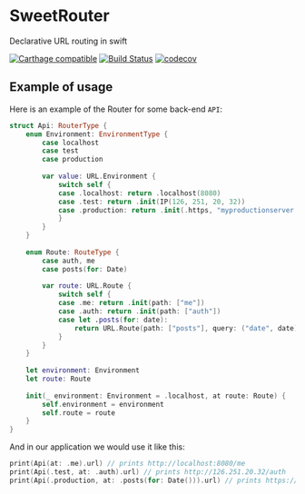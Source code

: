 # SweetRouter
Declarative URL routing in swift

[![Carthage compatible](https://img.shields.io/badge/Carthage-compatible-4BC51D.svg?style=flat)](https://github.com/Carthage/Carthage) 
[![Build Status](https://travis-ci.org/alickbass/SweetRouter.svg?branch=master)](https://travis-ci.org/alickbass/SweetRouter)
[![codecov](https://codecov.io/gh/alickbass/SweetRouter/branch/master/graph/badge.svg)](https://codecov.io/gh/alickbass/SweetRouter)

## Example of usage

Here is an example of the Router for some back-end `API`:

```swift
struct Api: RouterType {
    enum Environment: EnvironmentType {
        case localhost
        case test
        case production
        
        var value: URL.Environment {
            switch self {
            case .localhost: return .localhost(8080)
            case .test: return .init(IP(126, 251, 20, 32))
            case .production: return .init(.https, "myproductionserver.com", 3000)
            }
        }
    }
    
    enum Route: RouteType {
        case auth, me
        case posts(for: Date)
        
        var route: URL.Route {
            switch self {
            case .me: return .init(path: ["me"])
            case .auth: return .init(path: ["auth"])
            case let .posts(for: date):
                return URL.Route(path: ["posts"], query: ("date", date), ("userId", "someId"))
            }
        }
    }
    
    let environment: Environment
    let route: Route
    
    init(_ environment: Environment = .localhost, at route: Route) {
        self.environment = environment
        self.route = route
    }
}
```

And in our application we would use it like this:

```swift
print(Api(at: .me).url) // prints http://localhost:8080/me
print(Api(.test, at: .auth).url) // prints http://126.251.20.32/auth
print(Api(.production, at: .posts(for: Date())).url) // prints https://myproductionserver.com:3000/posts?date=12.04.2017&userId=someId
```
